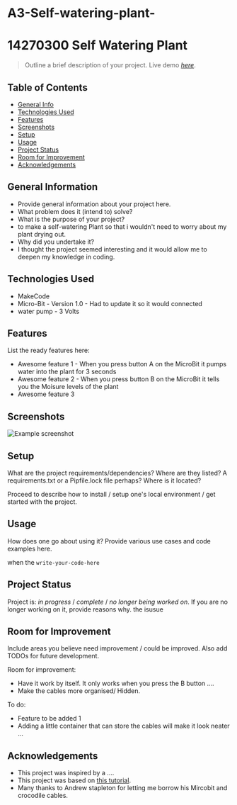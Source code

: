 # A3-Self-watering-plant-
# 14270300 Self Watering Plant 
> Outline a brief description of your project.
> Live demo [_here_](https://www.example.com). <!-- If you have the project hosted somewhere, include the link here. -->

## Table of Contents
* [General Info](#general-information)
* [Technologies Used](#technologies-used)
* [Features](#features)
* [Screenshots](#screenshots)
* [Setup](#setup)
* [Usage](#usage)
* [Project Status](#project-status)
* [Room for Improvement](#room-for-improvement)
* [Acknowledgements](#acknowledgements)



## General Information
- Provide general information about your project here.
- What problem does it (intend to) solve?
- What is the purpose of your project? 
- to make a self-watering Plant so that i wouldn't need to worry about my plant drying out. 
- Why did you undertake it?
- I thought the project seemed interesting and it would allow me to deepen my knowledge in coding. 



## Technologies Used
- MakeCode 
- Micro-Bit - Version 1.0 - Had to update it so it would connected
- water pump - 3 Volts



## Features
List the ready features here:
- Awesome feature 1 - When you press button A on the MicroBit it pumps water into the plant for 3 seconds 
- Awesome feature 2 - When you press button B on the MicroBit it tells you the Moisure levels of the plant
- Awesome feature 3


## Screenshots
![Example screenshot](./img/screenshot.png)
<!-- If you have screenshots you'd like to share, include them here. -->


## Setup
What are the project requirements/dependencies? Where are they listed? A requirements.txt or a Pipfile.lock file perhaps? Where is it located?

Proceed to describe how to install / setup one's local environment / get started with the project.


## Usage
How does one go about using it?
Provide various use cases and code examples here.

when the 
`write-your-code-here`


## Project Status
Project is: _in progress_ / _complete_ / _no longer being worked on_. If you are no longer working on it, provide reasons why.
the isusue 


## Room for Improvement
Include areas you believe need improvement / could be improved. Also add TODOs for future development.

Room for improvement:
- Have it work by itself. It only works when you press the B button .... 
- Make the cables more organised/ Hidden.  

To do:
- Feature to be added 1
- Adding a little container that can store the cables will make it look neater ...


## Acknowledgements
- This project was inspired by a .... 
- This project was based on [this tutorial](https://www.instructables.com/Automatic-Plant-Watering-System-Using-a-Microbit/).
- Many thanks to Andrew stapleton for letting me borrow his Mircobit and crocodile cables. 



